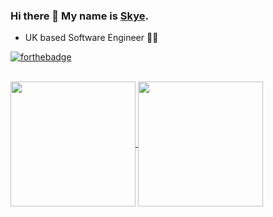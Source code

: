 ### Hi there 👋 My name is [Skye](https://GlitchSkye.github.io/).

* UK based Software Engineer 💖💖

[![forthebadge](https://forthebadge.com/images/badges/60-percent-of-the-time-works-every-time.svg)](https://forthebadge.com)

<br>
<a href="https://github.com/anuraghazra/github-readme-stats">
  <img height=200 align="center" src="https://github-readme-stats.vercel.app/api?username=glitchSkye&show_icons=true&theme=ambient_gradient&count_private=true&hide=stars" />
</a>
<a href="https://github.com/anuraghazra/convoychat">
  <img height=200 align="center" src="https://github-readme-stats.vercel.app/api/top-langs/?username=glitchSkye&layout=compact&theme=ambient_gradient" />
</a>
